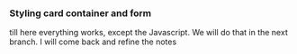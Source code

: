 ### Styling card container and form

till here everything works, except the Javascript. We will do that in the next branch. I will come back and refine the notes
